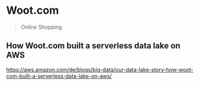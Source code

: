 # Woot.com

> Online Shopping

## How Woot.com built a serverless data lake on AWS

https://aws.amazon.com/de/blogs/big-data/our-data-lake-story-how-woot-com-built-a-serverless-data-lake-on-aws/